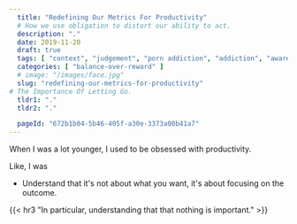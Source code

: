 ```yaml
---
  title: "Redefining Our Metrics For Productivity"
  # How we use obligation to distort our ability to act.
  description: "."
  date: 2019-11-20
  draft: true
  tags: [ "context", "judgement", "porn addiction", "addiction", "awareness", "awareness exercises", "perspective", "nofap", "neverfap", "neverfap deluxe" ]
  categories: [ "balance-over-reward" ]
  # image: "/images/face.jpg"
  slug: "redefining-our-metrics-for-productivity"
# The Importance Of Letting Go. 
  tldr1: "."
  tldr2: "."

  pageId: "672b1b04-5b46-405f-a30e-3373a00b41a7"
---
```


When I was a lot younger, I used to be obsessed with productivity.

Like, I was 


- Understand that it's not about what you want, it's about focusing on the outcome.

{{< hr3 "In particular, understanding that that nothing is important." >}}
